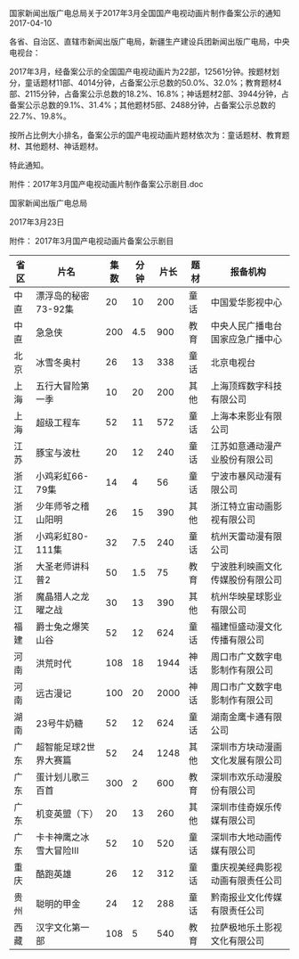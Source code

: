 国家新闻出版广电总局关于2017年3月全国国产电视动画片制作备案公示的通知
2017-04-10    

各省、自治区、直辖市新闻出版广电局，新疆生产建设兵团新闻出版广电局，中央电视台：

2017年3月，经备案公示的全国国产电视动画片为22部，12561分钟。按题材划分，童话题材11部、4014分钟，占备案公示总数的50.0%、32.0%；教育题材4部、2115分钟，占备案公示总数的18.2%、16.8%；神话题材2部、3944分钟，占备案公示总数的9.1%、31.4%；其他题材5部、2488分钟，占备案公示总数的22.7%、19.8%。

按所占比例大小排名，备案公示的国产电视动画片题材依次为：童话题材、教育题材、其他题材、神话题材。

特此通知。

附件：2017年3月国产电视动画片制作备案公示剧目.doc

 

 

国家新闻出版广电总局

2017年3月23日 



附件：
2017年3月国产电视动画片备案公示剧目


省区 | 片名 | 集数 | 分钟 | 片长 | 题材 | 报备机构
---|----|----|----|----|----|-----
中直 | 漂浮岛的秘密73-92集 | 20 | 10 | 200 | 童话 | 中国爱华影视中心
中直 | 急急侠 | 200 | 4.5 | 900 | 教育 | 中央人民广播电台国家应急广播中心
北京 | 冰雪冬奥村 | 26 | 13 | 338 | 童话 | 北京电视台
上海 | 五行大冒险第一季 | 10 | 20 | 200 | 其他 | 上海顶辉数字科技有限公司
上海 | 超级工程车 | 52 | 11 | 572 | 童话 | 上海本来影业有限公司
江苏 | 豚宝与波杜 | 20 | 12 | 240 | 童话 | 江苏如意通动漫产业股份有限公司
浙江 | 小鸡彩虹66-79集 | 14 | 4 | 56 | 童话 | 宁波市暴风动漫有限公司
浙江 | 少年师爷之稽山阳明 | 26 | 15 | 390 | 其他 | 浙江特立宙动画影视有限公司
浙江 | 小鸡彩虹80-111集 | 32 | 7.5 | 240 | 童话 | 杭州天雷动漫有限公司
浙江 | 大圣老师讲科普2 | 50 | 1.5 | 75 | 教育 | 宁波胜利映画文化传媒股份有限公司
浙江 | 魔晶猎人之龙曜之战 | 30 | 13 | 390 | 其他 | 杭州华映星球影业有限公司
福建 | 爵士兔之爆笑山谷 | 52 | 12 | 624 | 童话 | 福建恒盛动漫文化传播有限公司
河南 | 洪荒时代 | 108 | 18 | 1944 | 神话 | 周口市广文数字电影制作有限公司
河南 | 远古漫记 | 100 | 20 | 2000 | 神话 | 周口市广文数字电影制作有限公司
湖南 | 23号牛奶糖 | 52 | 12 | 624 | 童话 | 湖南金鹰卡通有限公司
广东 | 超智能足球2世界大赛篇 | 52 | 24 | 1248 | 其他 | 深圳市方块动漫画文化发展有限公司
广东 | 蛋计划儿歌三百首 | 300 | 2 | 600 | 教育 | 深圳市欢乐动漫股份有限公司
广东 | 机变英盟（下） | 20 | 13 | 260 | 其他 | 深圳市佳奇娱乐传媒有限公司
广东 | 卡卡神鹰之冰雪大冒险III | 52 | 10 | 520 | 童话 | 深圳市大地动画传媒有限公司
重庆 | 酷跑英雄 | 26 | 12 | 312 | 童话 | 重庆视美经典影视动画有限责任公司
贵州 | 聪明的甲金 | 24 | 12 | 288 | 童话 | 黔南报业文化传媒有限责任公司
西藏 | 汉字文化第一部 | 108 | 5 | 540 | 教育 | 拉萨极地乐土影视文化有限公司
